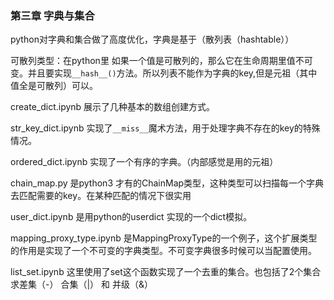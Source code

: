 ### 第三章 字典与集合

python对字典和集合做了高度优化，字典是基于（散列表（hashtable））

可散列类型：在python里 如果一个值是可散列的，那么它在生命周期里值不可变。并且要实现`__hash__()`方法。所以列表不能作为字典的key,但是元祖（其中值全是可散列）可以。

create_dict.ipynb 展示了几种基本的数组创建方式。

str_key_dict.ipynb 实现了`__miss__`魔术方法，用于处理字典不存在的key的特殊情况。

ordered_dict.ipynb 实现了一个有序的字典。（内部感觉是用的元祖）

chain_map.py 是python3 才有的ChainMap类型，这种类型可以扫描每一个字典去匹配需要的key。在某种匹配的情况下很实用

user_dict.ipynb 是用python的userdict 实现的一个dict模拟。

mapping_proxy_type.ipynb 是MappingProxyType的一个例子，这个扩展类型的作用是实现了一个不可变的字典类型。不可变字典很多时候可以当配置使用。

list_set.ipynb 这里使用了set这个函数实现了一个去重的集合。也包括了2个集合 求差集（-） 合集（|） 和 并级（&）

